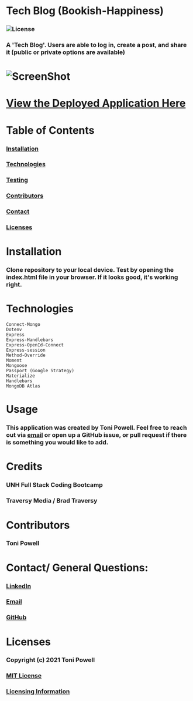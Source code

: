 # Tech Blog (Bookish-Happiness)
### ![License](https://img.shields.io/badge/License-MIT-brightgreen.svg)
### A 'Tech Blog'. Users are able to log in, create a post, and share it (public or private options are available)
# ![ScreenShot](https://user-images.githubusercontent.com/72999798/114102150-cd302b80-9894-11eb-869d-095e0bf26821.png)
# [View the Deployed Application Here](http://bookish-happiness.herokuapp.com/)

# Table of Contents
### [Installation](#Installation)
### [Technologies](#Technologies)
### [Testing](#Testing)
### [Contributors](#Contributors)
### [Contact](#Contact)
### [Licenses](#Licenses)


# Installation 
###  Clone repository to your local device. Test by opening the index.html file in your browser. If it looks good, it's working right. 

# Technologies
`Connect-Mongo`   
`Dotenv`   
`Express`   
`Express-Handlebars`   
`Express-OpenId-Connect`   
`Express-session`   
`Method-Override`   
`Moment`   
`Mongoose`   
`Passport (Google Strategy)`   
`Materialize`   
`Handlebars`   
`MongoDB Atlas`  


# Usage
### This application was created by Toni Powell. Feel free to reach out via [email](tonipow3ll@gmail.com) or open up a GitHub issue, or pull request if there is something you would like to add. 

# Credits
### UNH Full Stack Coding Bootcamp
### Traversy Media / Brad Traversy

# Contributors
### Toni Powell


# Contact/ General Questions:
### [LinkedIn](www.linkedin.com/in/tonipowell13)
### [Email](tonipow3ll@gmail.com)
### [GitHub](tonipow3ll.github.io)

# Licenses
### Copyright (c) 2021 Toni Powell
### [MIT License](https://opensource.org/licenses/MIT)
### [Licensing Information](https://opensource.org/licenses/MIT)

